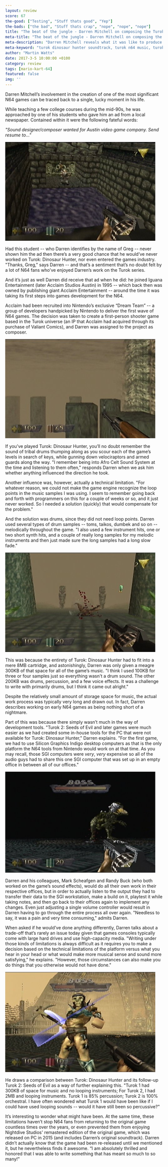```yaml
---
layout: review
score: 67
the-good: ["Testing", "Stuff thats good", "Yep"]
the-bads: ["the bad", "Stuff thats crap", "nope", "nope", "nope"]
title: "The beat of the jungle - Darren Mitchell on composing the Turok: Dinosaur Hunter soundtrack"
meta-title: "The beat of the jungle - Darren Mitchell on composing the Turok: Dinosaur Hunter soundtrack"
meta-description: "Darren Mitchell reveals what it was like to produce the soundtrack to Turok: Dinosaur Hunter for the Nintendo 64"
meta-keyword: "turok dinosaur hunter soundtrack, turok n64 music, turok n64, darren mitchell turok, making of turok"
author: "Martin Watts"
date: 2017-3-5 10:00:00 +0100
category: review
tags: [mario-kart-64]
featured: false
img: ''
---
```

Darren Mitchell’s involvement in the creation of one of the most significant N64 games can be traced back to a single, lucky moment in his life.

While teaching a few college courses during the mid-90s, he was approached by one of his students who gave him an ad from a local newspaper. Contained within it were the following fateful words:

_"Sound designer/composer wanted for Austin video game company. Send resume to…"_

![Fighting one of the Campaigner's soldiers in Turok: Dinosaur Hunter for N64](/assets/images/games/turok-dinosaur-hunter/turok-dinosaur-hunter-campaigner-soldier.jpg)

Had this student -- who Darren identifies by the name of Greg -- never shown him the ad then there’s a very good chance that he would’ve never worked on Turok: Dinosaur Hunter, nor even entered the games industry. "Thanks, Greg," says Darren -- and that’s a sentiment that’s no doubt felt by a lot of N64 fans who’ve enjoyed Darren’s work on the Turok series.

And it’s just as well Darren did receive that ad when he did: he joined Iguana Entertainment (later Acclaim Studios Austin) in 1995 -- which back then was owned by publishing giant Acclaim Entertainment -- around the time it was taking its first steps into games development for the N64.

Acclaim had been recruited into Nintendo’s exclusive “Dream Team” -- a group of developers handpicked by Nintendo to deliver the first wave of N64 games. The decision was taken to create a first-person shooter game based in the Turok universe (an IP that Acclaim had acquired through its purchase of Valiant Comics), and Darren was assigned to the project as composer.

![Platforming section from Turok: Dinosaur Hunter for the N64](/assets/images/games/turok-dinosaur-hunter/turok-dinosaur-hunter-n64-platforming-section.jpg)

If you’ve played Turok: Dinosaur Hunter, you’ll no doubt remember the sound of tribal drums thumping along as you scour each of the game’s levels in search of keys, while gunning down velociraptors and armed guards along the way. "I remember being into Afro Celt Sound System at the time and listening to them often," responds Darren when we ask him whether anything influenced the direction he took.

Another influence was, however, actually a technical limitation. "For whatever reason, we could not make the game engine recognize the loop points in the music samples I was using. I seem to remember going back and forth with programmers on this for a couple of weeks or so, and it just never worked. So I needed a solution (quickly) that would compensate for the problem."

And the solution was drums, since they did not need loop points. Darren used several types of drum samples -- toms, taikos, dumbek and so on -- melodically throughout the game. "I also used a few instrument hits, one or two short synth hits, and a couple of really long samples for my melodic instruments and then just made sure the long samples had a long slow fade."

![Gunning down a raptor in Turok: Dinosaur Hunter for the N64.](/assets/images/games/turok-dinosaur-hunter/turok-dinosaur-hunter-n64-shotgun-raptor.jpg)

This was because the entirety of Turok: Dinosaur Hunter had to fit into a mere 8MB cartridge, and astonishingly, Darren was only given a meagre 300KB of that space for all of the game’s music. "I think I used 100KB for three or four samples just so everything wasn't a drum sound. The other 200KB was drums, percussion, and a few voice effects. It was a challenge to write with primarily drums, but I think it came out alright."

Despite the relatively small amount of storage space for music, the actual work process was typically very long and drawn out. In fact, Darren describes working on early N64 games as being nothing short of a nightmare.

Part of this was because there simply wasn’t much in the way of development tools. "Turok 2: Seeds of Evil and later games were much easier as we had created some in-house tools for the PC that were not available for Turok: Dinosaur Hunter," Darren explains. "For the first game, we had to use Silicon Graphics Indigo desktop computers as that is the only platform the N64 tools from Nintendo would work on at that time. As you may recall, those SGI computers were _very_, _very_ expensive so all of the audio guys had to share this one SGI computer that was set up in an empty office in between all of our offices."

![T-Rex boss battle from Turok: Dinosaur Hunter for the N64](/assets/images/games/turok-dinosaur-hunter/turok-dinosaur-hunter-n64-t-rex-boss-battle.jpg)

Darren and his colleagues, Mark Scheafgen and Randy Buck (who both worked on the game’s sound effects), would do all their own work in their respective offices, but in order to actually listen to the output they had to transfer their data to the SGI workstation, make a build on it, playtest it while taking notes, and then go back to their offices again to implement any changes. Even just adjusting a single volume controller would result in Darren having to go through the entire process all over again. "Needless to say, it was a pain and very time consuming," admits Darren.

When asked if he would’ve done anything differently, Darren talks about a trade-off that’s rarely an issue today given that games consoles typically come with large hard drives and use high-capacity media. "Writing under those kinds of limitations is always difficult as it requires you to make a decision based on the technical limitations of the platform versus what you hear in your head or what would make more musical sense and sound more satisfying," he explains. "However, those circumstances can also make you do things that you otherwise would not have done."

![The Campaigner from Turok: Dinosaur Hunter for the N64](/assets/images/games/turok-dinosaur-hunter/turok-dinosaur-hunter-n64-campaigner.jpg)

He draws a comparison between Turok: Dinosaur Hunter and its follow-up Turok 2: Seeds of Evil as a way of further explaining this. "Turok 1 had 300KB of space for music and no looping instruments; For Turok 2, I had 2MB and looping instruments. Turok 1 is 85% percussion; Turok 2 is 100% orchestral. I have often wondered what Turok 1 would have been like if I could have used looping sounds -- would it have still been so percussive?"

It’s interesting to wonder what might have been. At the same time, these limitations haven’t stop N64 fans from returning to the original game countless times over the years, or even prevented them from enjoying Nightdive Studios' remastered edition of the original game, which was released on PC in 2015 (and includes Darren’s original soundtrack). Darren didn’t actually know that the game had been re-released until we mentioned it, but he nevertheless finds it awesome. “I am absolutely thrilled and honored that I was able to write something that has meant so much to so many!"
